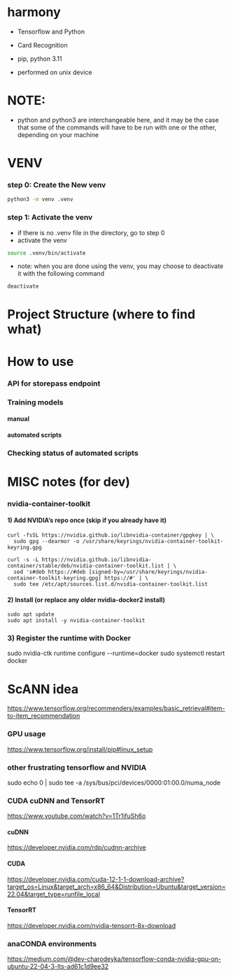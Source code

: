 # harmony
- Tensorflow and Python
- Card Recognition

- pip, python 3.11
- performed on unix device

# NOTE:
- python and python3 are interchangeable here, and it may be the case that some of the commands will have to be run with one or the other, depending on your machine

# VENV 
### step 0: Create the New venv
``` bash 
python3 -m venv .venv
 ```

### step 1: Activate the venv
- if there is no .venv file in the directory, go to step 0
- activate the venv
``` bash
source .venv/bin/activate
```
- note: when you are done using the venv, you may choose to deactivate it with the following command
``` bash
deactivate
```

# Project Structure (where to find what)

# How to use
### API for storepass endpoint

### Training models

#### manual

#### automated scripts


### Checking status of automated scripts

# MISC notes (for dev)
### nvidia-container-toolkit
#### 1) Add NVIDIA’s repo once (skip if you already have it)
```
curl -fsSL https://nvidia.github.io/libnvidia-container/gpgkey | \
  sudo gpg --dearmor -o /usr/share/keyrings/nvidia-container-toolkit-keyring.gpg

curl -s -L https://nvidia.github.io/libnvidia-container/stable/deb/nvidia-container-toolkit.list | \
  sed 's#deb https://#deb [signed-by=/usr/share/keyrings/nvidia-container-toolkit-keyring.gpg] https://#' | \
  sudo tee /etc/apt/sources.list.d/nvidia-container-toolkit.list
```
#### 2) Install (or replace any older nvidia-docker2 install)
```
sudo apt update
sudo apt install -y nvidia-container-toolkit
```
### 3) Register the runtime with Docker
sudo nvidia-ctk runtime configure --runtime=docker
sudo systemctl restart docker


# ScANN idea
https://www.tensorflow.org/recommenders/examples/basic_retrieval#item-to-item_recommendation


### GPU usage
https://www.tensorflow.org/install/pip#linux_setup
### other frustrating tensorflow and NVIDIA 
sudo echo 0 | sudo tee -a /sys/bus/pci/devices/0000:01:00.0/numa_node
### CUDA cuDNN and TensorRT
https://www.youtube.com/watch?v=1Tr1ifuSh6o
#### cuDNN
https://developer.nvidia.com/rdp/cudnn-archive
#### CUDA
https://developer.nvidia.com/cuda-12-1-1-download-archive?target_os=Linux&target_arch=x86_64&Distribution=Ubuntu&target_version=22.04&target_type=runfile_local
#### TensorRT
https://developer.nvidia.com/nvidia-tensorrt-8x-download
### anaCONDA environments
https://medium.com/@dev-charodeyka/tensorflow-conda-nvidia-gpu-on-ubuntu-22-04-3-lts-ad61c1d9ee32

